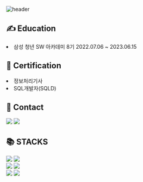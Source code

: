 ![header](https://capsule-render.vercel.app/api?type=Waving&color=gradient&height=160&section=header&text=JaeHyeok's%20GitHub&animation=scaleIn&fontAlign=50&fontSize=60&fontColor=000000)
<br>
<div><h2>✍ Education</h2></div>
<li>삼성 청년 SW 아카데미 8기 2022.07.06 ~ 2023.06.15</li> 

<div><h2>📜 Certification</h2></div>
<li>정보처리기사 </li> 
<li>SQL개발자(SQLD)</li> 

<div><h2>📖 Contact</h2></div>
<span><a href="https://w2as2l.tistory.com/"><img src="https://img.shields.io/badge/My tech blog-A9BCF5?style=flat-square&logo=GitHub Sponsors&logoColor=white"/></a>  <a href="mailto:leeflection@gmail.com"><img src="https://img.shields.io/badge/Gmail-D0A9F5?style=flat-square&logo=Gmail&logoColor=white&link=mailto:leeflection@gmail.com"/></a></span>
<div><h2>📚 STACKS</h2></div>
<div> 
  <img src="https://img.shields.io/badge/java-007396?style=for-the-badge&logo=java&logoColor=white">
  <img src="https://img.shields.io/badge/python-1572B6?style=for-the-badge&logo=python&logoColor=white"/>
  <br>
  <img src="https://img.shields.io/badge/spring-6DB33F?style=for-the-badge&logo=Spring&logoColor=white"> 
  <img src="https://img.shields.io/badge/springsecurity-6DB33F?style=for-the-badge&logo=springsecurity&logoColor=white"> 
  <br>
  <img src="https://img.shields.io/badge/apachespark-E25A1C?style=for-the-badge&logo=apachespark&logoColor=white"> 
  <img src="https://img.shields.io/badge/Docker-2496ED?style=for-the-badge&logo=Docker&logoColor=white"> 
  <br>
